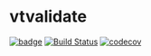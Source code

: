 # vtvalidate

[![badge](https://mapbox.s3.amazonaws.com/cpp-assets/node-cpp-skel-badge_blue.svg)](https://github.com/mapbox/node-cpp-skel)  [![Build Status](https://travis-ci.org/mapbox/vtvalidate.svg?branch=master)](https://travis-ci.org/mapbox/vtvalidate) [![codecov](https://codecov.io/gh/mapbox/vtvalidate/branch/master/graph/badge.svg)](https://codecov.io/gh/mapbox/vtvalidate)


